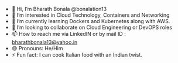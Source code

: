- 👋 Hi, I’m Bharath Bonala @bonalation13
- 👀 I’m interested in Cloud Technology, Containers and Networking
- 🌱 I’m currently learning Dockers and Kubernetes along with AWS.
- 💞️ I’m looking to collaborate on Cloud Engineering or DevOPS roles
- 📫 How to reach me via LinkedIN or by mail ID : bharathbonala13@yahoo.in
- 😄 Pronouns: He/Him
- ⚡ Fun fact: I can cook Italian food with an Indian twist.

<!---
bonalation13/bonalation13 is a ✨ special ✨ repository because its `README.md` (this file) appears on your GitHub profile.
You can click the Preview link to take a look at your changes.
--->
